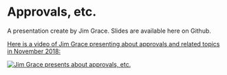 # Approvals, etc.

A presentation create by Jim Grace.  Slides are available here on Github.

[Here is a video of Jim Grace presenting about approvals and related topics in November 2018:](https://www.youtube.com/watch?v=jBL17Pr7-TI)

[![Jim Grace presents about approvals, etc.](http://i3.ytimg.com/vi/jBL17Pr7-TI/hqdefault.jpg)](https://www.youtube.com/watch?v=jBL17Pr7-TI)
